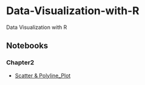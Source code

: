 # Data-Visualization-with-R
Data Visualization with R

## Notebooks
### Chapter2
* [Scatter & Polyline_Plot](https://yalin1995.github.io/Data-Visualization-with-R/Chapter2/Scatter&Polyline_plot.nb.html)
